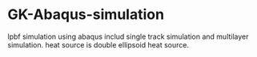 # GK-Abaqus-simulation
lpbf simulation using abaqus
includ single track simulation and multilayer simulation. 
heat source is double ellipsoid heat source.
